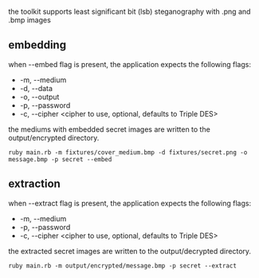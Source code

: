 the toolkit supports least significant bit (lsb) steganography with .png and .bmp images

## embedding
when --embed flag is present, the application expects the following flags:
* -m, --medium <path to the cover medium>
* -d, --data <path to the secret image>
* -o, --output <output filename of the medium with embedded secret image>
* -p, --password <password used to encrypt the secret image>
* -c, --cipher <cipher to use, optional, defaults to Triple DES>

the mediums with embedded secret images are written to the output/encrypted directory.

```
ruby main.rb -m fixtures/cover_medium.bmp -d fixtures/secret.png -o message.bmp -p secret --embed
```

## extraction
when --extract flag is present, the application expects the following flags:
* -m, --medium <path to the cover medium with embedded image>
* -p, --password <password used to decrypt the secret image>
* -c, --cipher <cipher to use, optional, defaults to Triple DES>

the extracted secret images are written to the output/decrypted directory.
```
ruby main.rb -m output/encrypted/message.bmp -p secret --extract
```

